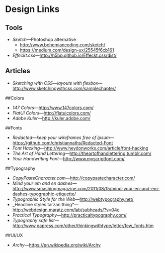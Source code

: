# Design Links
## Tools
* _Sketch_—Photoshop alternative
  * http://www.bohemiancoding.com/sketch/
  * https://medium.com/design-ux/25545f6cb161
* _Effeckt.css_—http://h5bp.github.io/Effeckt.css/dist/

## Articles
* _Sketching with CSS—layouts with flexbox_—http://www.sketchingwithcss.com/samplechapter/

##Colors
* _147 Colors_—http://www.147colors.com/
* _FlatUI Colors_—http://flatuicolors.com/
* _Adobe Kuler_—http://kuler.adobe.com/

##Fonts
* _Redacted—keep your wireframes free of Ipsum_—https://github.com/christiannaths/Redacted-Font
* _Font Hacking_—http://www.heydonworks.com/article/font-hacking
* _The Art of Hand Lettering_—http://theartofhandlettering.tumblr.com/
* _Your Handwriting Font_—http://www.myscriptfont.com/

##Typography
* _CopyPasteCharacter.com_—http://copypastecharacter.com/
* _Mind your em and en dashes_—http://www.smashingmagazine.com/2011/08/15/mind-your-en-and-em-dashes-typographic-etiquette/
* _Typographic Style for the Web_—http://webtypography.net/
* _Headline styles tarzan thing*—http://webdesign.maratz.com/lab/subheads/?v=04c
* _Practical Typography_—http://practicaltypography.com/
* _Typography safe list_—http://www.papress.com/other/thinkingwithtype/letter/few_fonts.htm

##UI/UX
* _Archy_—https://en.wikipedia.org/wiki/Archy
